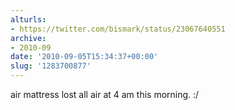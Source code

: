 ```yaml
---
alturls:
- https://twitter.com/bismark/status/23067640551
archive:
- 2010-09
date: '2010-09-05T15:34:37+00:00'
slug: '1283700877'
---
```


air mattress lost all air at 4 am this morning. :/

